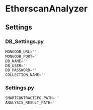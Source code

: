 # EtherscanAnalyzer

## Settings

### DB_Settings.py

```python
MONGODB_URL=''
MONGODB_PORT=''
DB_NAME=''
DB_USER=''
DB_PASSWORD=''
COLLECTION_NAME=''
```

### Settings.py

```python
SMARTCONTRACTCFG_PATH=''
ANALYSIS_RESULT_PATH=''
```
